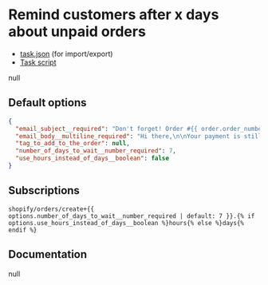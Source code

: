 # Remind customers after x days about unpaid orders

* [task.json](../../tasks/remind-customers-after-x-days-about-unpaid-orders.json) (for import/export)
* [Task script](./script.liquid)

null

## Default options

```json
{
  "email_subject__required": "Don't forget! Order #{{ order.order_number }} still needs to be paid",
  "email_body__multiline_required": "Hi there,\n\nYour payment is still required! Please get in touch at {{ shop.customer_email }} to proceed.\n\nThanks,\n{{ shop.name }}",
  "tag_to_add_to_the_order": null,
  "number_of_days_to_wait__number_required": 7,
  "use_hours_instead_of_days__boolean": false
}
```

## Subscriptions

```liquid
shopify/orders/create+{{ options.number_of_days_to_wait__number_required | default: 7 }}.{% if options.use_hours_instead_of_days__boolean %}hours{% else %}days{% endif %}
```

## Documentation

null
